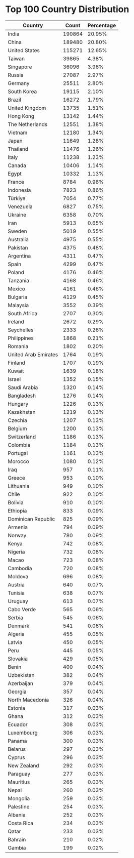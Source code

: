 # Top 100 Country Distribution
| Country | Count | Percentage |
|----|----|----|
| India | 190864 | 20.95% |
| China | 189480 | 20.80% |
| United States | 115271 | 12.65% |
| Taiwan | 39865 | 4.38% |
| Singapore | 36096 | 3.96% |
| Russia | 27087 | 2.97% |
| Germany | 25511 | 2.80% |
| South Korea | 19115 | 2.10% |
| Brazil | 16272 | 1.79% |
| United Kingdom | 13735 | 1.51% |
| Hong Kong | 13142 | 1.44% |
| The Netherlands | 12551 | 1.38% |
| Vietnam | 12180 | 1.34% |
| Japan | 11649 | 1.28% |
| Thailand | 11476 | 1.26% |
| Italy | 11238 | 1.23% |
| Canada | 10406 | 1.14% |
| Egypt | 10332 | 1.13% |
| France | 8784 | 0.96% |
| Indonesia | 7823 | 0.86% |
| Türkiye | 7054 | 0.77% |
| Venezuela | 6827 | 0.75% |
| Ukraine | 6358 | 0.70% |
| Iran | 5913 | 0.65% |
| Sweden | 5019 | 0.55% |
| Australia | 4975 | 0.55% |
| Pakistan | 4375 | 0.48% |
| Argentina | 4311 | 0.47% |
| Spain | 4299 | 0.47% |
| Poland | 4176 | 0.46% |
| Tanzania | 4168 | 0.46% |
| Mexico | 4161 | 0.46% |
| Bulgaria | 4129 | 0.45% |
| Malaysia | 3552 | 0.39% |
| South Africa | 2707 | 0.30% |
| Ireland | 2672 | 0.29% |
| Seychelles | 2333 | 0.26% |
| Philippines | 1868 | 0.21% |
| Romania | 1802 | 0.20% |
| United Arab Emirates | 1764 | 0.19% |
| Finland | 1707 | 0.19% |
| Kuwait | 1639 | 0.18% |
| Israel | 1352 | 0.15% |
| Saudi Arabia | 1320 | 0.14% |
| Bangladesh | 1276 | 0.14% |
| Hungary | 1226 | 0.13% |
| Kazakhstan | 1219 | 0.13% |
| Czechia | 1207 | 0.13% |
| Belgium | 1200 | 0.13% |
| Switzerland | 1186 | 0.13% |
| Colombia | 1184 | 0.13% |
| Portugal | 1161 | 0.13% |
| Morocco | 1080 | 0.12% |
| Iraq | 957 | 0.11% |
| Greece | 953 | 0.10% |
| Lithuania | 949 | 0.10% |
| Chile | 922 | 0.10% |
| Bolivia | 910 | 0.10% |
| Ethiopia | 833 | 0.09% |
| Dominican Republic | 825 | 0.09% |
| Armenia | 794 | 0.09% |
| Norway | 780 | 0.09% |
| Kenya | 742 | 0.08% |
| Nigeria | 732 | 0.08% |
| Macao | 723 | 0.08% |
| Cambodia | 720 | 0.08% |
| Moldova | 696 | 0.08% |
| Austria | 640 | 0.07% |
| Tunisia | 638 | 0.07% |
| Uruguay | 613 | 0.07% |
| Cabo Verde | 565 | 0.06% |
| Serbia | 545 | 0.06% |
| Denmark | 541 | 0.06% |
| Algeria | 455 | 0.05% |
| Latvia | 450 | 0.05% |
| Peru | 445 | 0.05% |
| Slovakia | 429 | 0.05% |
| Benin | 400 | 0.04% |
| Uzbekistan | 382 | 0.04% |
| Azerbaijan | 379 | 0.04% |
| Georgia | 357 | 0.04% |
| North Macedonia | 326 | 0.04% |
| Estonia | 317 | 0.03% |
| Ghana | 312 | 0.03% |
| Ecuador | 308 | 0.03% |
| Luxembourg | 306 | 0.03% |
| Panama | 300 | 0.03% |
| Belarus | 297 | 0.03% |
| Cyprus | 296 | 0.03% |
| New Zealand | 292 | 0.03% |
| Paraguay | 277 | 0.03% |
| Mauritius | 265 | 0.03% |
| Nepal | 260 | 0.03% |
| Mongolia | 259 | 0.03% |
| Palestine | 254 | 0.03% |
| Albania | 252 | 0.03% |
| Costa Rica | 234 | 0.03% |
| Qatar | 233 | 0.03% |
| Bahrain | 210 | 0.02% |
| Gambia | 199 | 0.02% |
